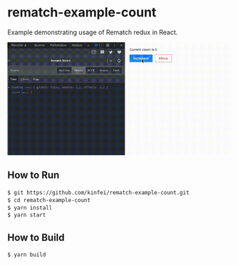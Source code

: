 # rematch-example-count

Example demonstrating usage of Rematch redux in React.

![Screenshot](screenshot.gif)

## How to Run

```bash
$ git https://github.com/kinfei/rematch-example-count.git
$ cd rematch-example-count
$ yarn install
$ yarn start
```

## How to Build

```bash
$ yarn build
```
